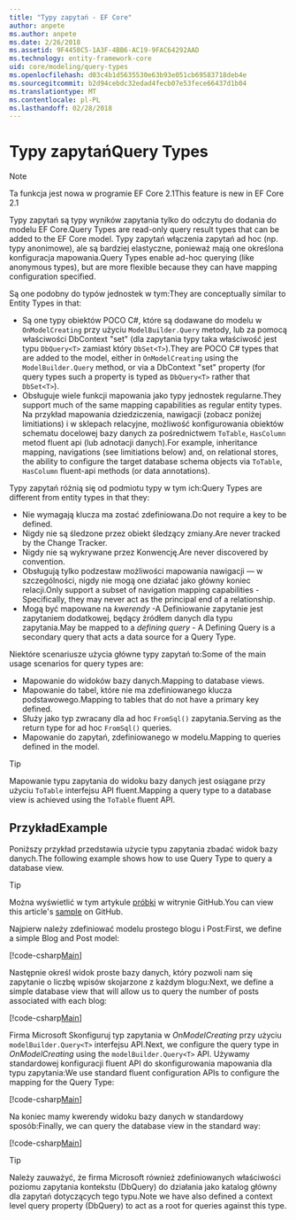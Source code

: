 ```yaml
---
title: "Typy zapytań - EF Core"
author: anpete
ms.author: anpete
ms.date: 2/26/2018
ms.assetid: 9F4450C5-1A3F-4BB6-AC19-9FAC64292AAD
ms.technology: entity-framework-core
uid: core/modeling/query-types
ms.openlocfilehash: d03c4b1d5635530e63b93e051cb69583718deb4e
ms.sourcegitcommit: b2d94cebdc32edad4fecb07e53fece66437d1b04
ms.translationtype: MT
ms.contentlocale: pl-PL
ms.lasthandoff: 02/28/2018
---
```

# <a name="query-types"></a><span data-ttu-id="adb8e-102">Typy zapytań</span><span class="sxs-lookup"><span data-stu-id="adb8e-102">Query Types</span></span>
> [!NOTE]
> <span data-ttu-id="adb8e-103">Ta funkcja jest nowa w programie EF Core 2.1</span><span class="sxs-lookup"><span data-stu-id="adb8e-103">This feature is new in EF Core 2.1</span></span>

<span data-ttu-id="adb8e-104">Typy zapytań są typy wyników zapytania tylko do odczytu do dodania do modelu EF Core.</span><span class="sxs-lookup"><span data-stu-id="adb8e-104">Query Types are read-only query result types that can be added to the EF Core model.</span></span> <span data-ttu-id="adb8e-105">Typy zapytań włączenia zapytań ad hoc (np. typy anonimowe), ale są bardziej elastyczne, ponieważ mają one określona konfiguracja mapowania.</span><span class="sxs-lookup"><span data-stu-id="adb8e-105">Query Types enable ad-hoc querying (like anonymous types), but are more flexible because they can have mapping configuration specified.</span></span>

<span data-ttu-id="adb8e-106">Są one podobny do typów jednostek w tym:</span><span class="sxs-lookup"><span data-stu-id="adb8e-106">They are conceptually similar to Entity Types in that:</span></span>

- <span data-ttu-id="adb8e-107">Są one typy obiektów POCO C#, które są dodawane do modelu w ```OnModelCreating``` przy użyciu ```ModelBuilder.Query``` metody, lub za pomocą właściwości DbContext "set" (dla zapytania typy taka właściwość jest typu ```DbQuery<T>``` zamiast który ```DbSet<T>```).</span><span class="sxs-lookup"><span data-stu-id="adb8e-107">They are POCO C# types that are added to the model, either in ```OnModelCreating``` using the ```ModelBuilder.Query``` method, or via a DbContext "set" property (for query types such a property is typed as ```DbQuery<T>``` rather that ```DbSet<T>```).</span></span>
- <span data-ttu-id="adb8e-108">Obsługuje wiele funkcji mapowania jako typy jednostek regularne.</span><span class="sxs-lookup"><span data-stu-id="adb8e-108">They support much of the same mapping capabilities as regular entity types.</span></span> <span data-ttu-id="adb8e-109">Na przykład mapowania dziedziczenia, nawigacji (zobacz poniżej limitiations) i w sklepach relacyjne, możliwość konfigurowania obiektów schematu docelowej bazy danych za pośrednictwem ```ToTable```, ```HasColumn``` metod fluent api (lub adnotacji danych).</span><span class="sxs-lookup"><span data-stu-id="adb8e-109">For example, inheritance mapping, navigations (see limitiations below) and, on relational stores, the ability to configure the target database schema objects via ```ToTable```, ```HasColumn``` fluent-api methods (or data annotations).</span></span>

<span data-ttu-id="adb8e-110">Typy zapytań różnią się od podmiotu typy w tym ich:</span><span class="sxs-lookup"><span data-stu-id="adb8e-110">Query Types are different from entity types in that they:</span></span>

- <span data-ttu-id="adb8e-111">Nie wymagają klucza ma zostać zdefiniowana.</span><span class="sxs-lookup"><span data-stu-id="adb8e-111">Do not require a key to be defined.</span></span>
- <span data-ttu-id="adb8e-112">Nigdy nie są śledzone przez obiekt śledzący zmiany.</span><span class="sxs-lookup"><span data-stu-id="adb8e-112">Are never tracked by the Change Tracker.</span></span>
- <span data-ttu-id="adb8e-113">Nigdy nie są wykrywane przez Konwencję.</span><span class="sxs-lookup"><span data-stu-id="adb8e-113">Are never discovered by convention.</span></span>
- <span data-ttu-id="adb8e-114">Obsługują tylko podzestaw możliwości mapowania nawigacji — w szczególności, nigdy nie mogą one działać jako główny koniec relacji.</span><span class="sxs-lookup"><span data-stu-id="adb8e-114">Only support a subset of navigation mapping capabilities - Specifically, they may never act as the principal end of a relationship.</span></span>
- <span data-ttu-id="adb8e-115">Mogą być mapowane na _kwerendy_ -A Definiowanie zapytanie jest zapytaniem dodatkowej, będący źródłem danych dla typu zapytania.</span><span class="sxs-lookup"><span data-stu-id="adb8e-115">May be mapped to a _defining query_ - A Defining Query is a secondary query that acts a data source for a Query Type.</span></span>

<span data-ttu-id="adb8e-116">Niektóre scenariusze użycia główne typy zapytań to:</span><span class="sxs-lookup"><span data-stu-id="adb8e-116">Some of the main usage scenarios for query types are:</span></span>

- <span data-ttu-id="adb8e-117">Mapowanie do widoków bazy danych.</span><span class="sxs-lookup"><span data-stu-id="adb8e-117">Mapping to database views.</span></span>
- <span data-ttu-id="adb8e-118">Mapowanie do tabel, które nie ma zdefiniowanego klucza podstawowego.</span><span class="sxs-lookup"><span data-stu-id="adb8e-118">Mapping to tables that do not have a primary key defined.</span></span>
- <span data-ttu-id="adb8e-119">Służy jako typ zwracany dla ad hoc ```FromSql()``` zapytania.</span><span class="sxs-lookup"><span data-stu-id="adb8e-119">Serving as the return type for ad hoc ```FromSql()``` queries.</span></span>
- <span data-ttu-id="adb8e-120">Mapowanie do zapytań, zdefiniowanego w modelu.</span><span class="sxs-lookup"><span data-stu-id="adb8e-120">Mapping to queries defined in the model.</span></span>

> [!TIP]
> <span data-ttu-id="adb8e-121">Mapowanie typu zapytania do widoku bazy danych jest osiągane przy użyciu ```ToTable``` interfejsu API fluent.</span><span class="sxs-lookup"><span data-stu-id="adb8e-121">Mapping a query type to a database view is achieved using the ```ToTable``` fluent API.</span></span>

## <a name="example"></a><span data-ttu-id="adb8e-122">Przykład</span><span class="sxs-lookup"><span data-stu-id="adb8e-122">Example</span></span>

<span data-ttu-id="adb8e-123">Poniższy przykład przedstawia użycie typu zapytania zbadać widok bazy danych.</span><span class="sxs-lookup"><span data-stu-id="adb8e-123">The following example shows how to use Query Type to query a database view.</span></span>

> [!TIP]
> <span data-ttu-id="adb8e-124">Można wyświetlić w tym artykule [próbki](https://github.com/aspnet/EntityFrameworkCore/tree/dev/samples/QueryTypes) w witrynie GitHub.</span><span class="sxs-lookup"><span data-stu-id="adb8e-124">You can view this article's [sample](https://github.com/aspnet/EntityFrameworkCore/tree/dev/samples/QueryTypes) on GitHub.</span></span>

<span data-ttu-id="adb8e-125">Najpierw należy zdefiniować modelu prostego blogu i Post:</span><span class="sxs-lookup"><span data-stu-id="adb8e-125">First, we define a simple Blog and Post model:</span></span>

[!code-csharp[Main](../../../efcore-dev/samples/QueryTypes/Program.cs#Entities)]

<span data-ttu-id="adb8e-126">Następnie określ widok proste bazy danych, który pozwoli nam się zapytanie o liczbę wpisów skojarzone z każdym blogu:</span><span class="sxs-lookup"><span data-stu-id="adb8e-126">Next, we define a simple database view that will allow us to query the number of posts associated with each blog:</span></span>

[!code-csharp[Main](../../../efcore-dev/samples/QueryTypes/Program.cs#View)]

<span data-ttu-id="adb8e-127">Firma Microsoft Skonfiguruj typ zapytania w _OnModelCreating_ przy użyciu ```modelBuilder.Query<T>``` interfejsu API.</span><span class="sxs-lookup"><span data-stu-id="adb8e-127">Next, we configure the query type in _OnModelCreating_ using the ```modelBuilder.Query<T>``` API.</span></span>
<span data-ttu-id="adb8e-128">Używamy standardowej konfiguracji fluent API do skonfigurowania mapowania dla typu zapytania:</span><span class="sxs-lookup"><span data-stu-id="adb8e-128">We use standard fluent configuration APIs to configure the mapping for the Query Type:</span></span>

[!code-csharp[Main](../../../efcore-dev/samples/QueryTypes/Program.cs#Configuration)]

<span data-ttu-id="adb8e-129">Na koniec mamy kwerendy widoku bazy danych w standardowy sposób:</span><span class="sxs-lookup"><span data-stu-id="adb8e-129">Finally, we can query the database view in the standard way:</span></span>

[!code-csharp[Main](../../../efcore-dev/samples/QueryTypes/Program.cs#Query)]

> [!TIP]
> <span data-ttu-id="adb8e-130">Należy zauważyć, że firma Microsoft również zdefiniowanych właściwości poziomu zapytania kontekstu (DbQuery) do działania jako katalog główny dla zapytań dotyczących tego typu.</span><span class="sxs-lookup"><span data-stu-id="adb8e-130">Note we have also defined a context level query property (DbQuery) to act as a root for queries against this type.</span></span>
